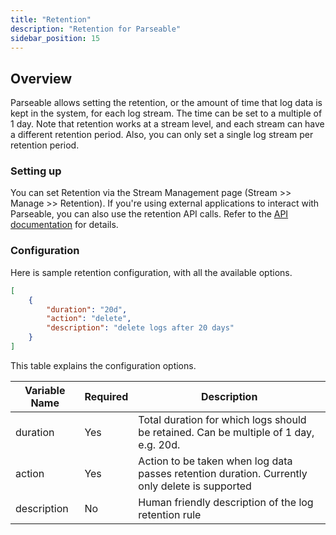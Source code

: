 ```yaml
---
title: "Retention"
description: "Retention for Parseable"
sidebar_position: 15
---
```


## Overview
Parseable allows setting the retention, or the amount of time that log data is kept in the system, for each log stream. The time can be set to a multiple of 1 day. Note that retention works at a stream level, and each stream can have a different retention period. Also, you can only set a single log stream per retention period.

### Setting up
You can set Retention via the Stream Management page (Stream >> Manage >> Retention). If you're using external applications to interact with Parseable, you can also use the retention API calls. Refer to the [API documentation](https://www.parseable.com/docs/api/retention) for details.

### Configuration
Here is sample retention configuration, with all the available options.


```json
[
    {
        "duration": "20d",
        "action": "delete",
        "description": "delete logs after 20 days"
    }
]
```

This table explains the configuration options.

|Variable Name|Required|Description|
|---|---|---|
duration|Yes|Total duration for which logs should be retained. Can be multiple of 1 day, e.g. 20d.|
action|Yes|Action to be taken when log data passes retention duration. Currently only delete is supported|
description|No|Human friendly description of the log retention rule|

